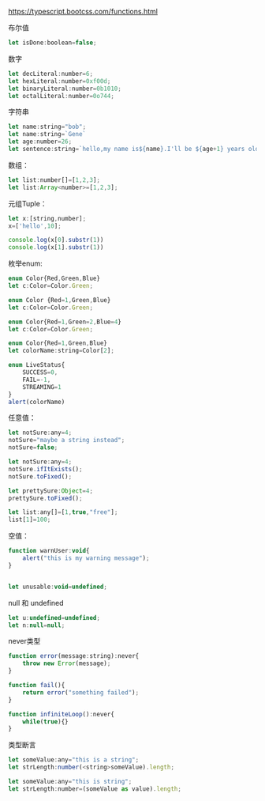 https://typescript.bootcss.com/functions.html

布尔值

```javascript
let isDone:boolean=false;
```

数字

```javascript
let decLiteral:number=6;
let hexLiteral:number=0xf00d;
let binaryLiteral:number=0b1010;
let octalLiteral:number=0o744;
```

字符串

```javascript
let name:string="bob";
let name:string=`Gene`
let age:number=26;
let sentence:string=`hello,my name is${name}.I'll be ${age+1} years old next month.`;
```

数组：

```javascript
let list:number[]=[1,2,3];
let list:Array<number>=[1,2,3];
```

元组Tuple：

```javascript
let x:[string,number];
x=['hello',10];

console.log(x[0].substr(1))
console.log(x[1].substr(1))
```

枚举enum:

```javascript
enum Color{Red,Green,Blue}
let c:Color=Color.Green;

enum Color {Red=1,Green,Blue}
let c:Color=Color.Green;

enum Color{Red=1,Green=2,Blue=4}
let c:Color=Color.Green;

enum Color{Red=1,Green,Blue}
let colorName:string=Color[2];

enum LiveStatus{
    SUCCESS=0,
    FAIL=-1,
    STREAMING=1
}
alert(colorName)
```

任意值：

```javascript
let notSure:any=4;
notSure="maybe a string instead";
notSure=false;

let notSure:any=4;
notSure.ifItExists();
notSure.toFixed();

let prettySure:Object=4;
prettySure.toFixed();

let list:any[]=[1,true,"free"];
list[1]=100;
```

空值：

```javascript
function warnUser:void{
    alert("this is my warning message");
}


let unusable:void=undefined;
```

null 和 undefined

```javascript
let u:undefined=undefined;
let n:null=null;
```

never类型

```javascript
function error(message:string):never{
    throw new Error(message);
}

function fail(){
    return error("something failed");
}

function infiniteLoop():never{
    while(true){}
}
```

类型断言

```javascript
let someValue:any="this is a string";
let strLength:number(<string>someValue).length;

let someValue:any="this is string";
let strLength:number=(someValue as value).length;
```

